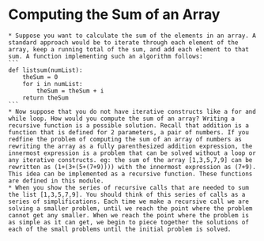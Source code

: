#  Computing the Sum of an Array
	* Suppose you want to calculate the sum of the elements in an array. A standard approach would be to iterate through each element of the array, keep a running total of the sum, and add each element to that sum. A function implementing such an algorithm follows:
	```
	def listsum(numList):
	    theSum = 0
	    for i in numList:
	        theSum = theSum + i
	    return theSum
	```
	* Now suppose that you do not have iterative constructs like a for and while loop. How would you compute the sum of an array? Writing a recursive function is a possible solution. Recall that addition is a function that is defined for 2 parameters, a pair of numbers. If you redfine the problem of computing the sum of an array of numbers as rewriting the array as a fully parenthesized addition expression, the innermost expression is a problem that can be solved without a loop or any iterative constructs. eg: the sum of the array [1,3,5,7,9] can be rewritten as (1+(3+(5+(7+9)))) with the innermost expression as (7+9). This idea can be implemented as a recursive function. These functions are defined in this module.
	* When you show the series of recursive calls that are needed to sum the list [1,3,5,7,9]. You should think of this series of calls as a series of simplifications. Each time we make a recursive call we are solving a smaller problem, until we reach the point where the problem cannot get any smaller. When we reach the point where the problem is as simple as it can get, we begin to piece together the solutions of each of the small problems until the initial problem is solved.